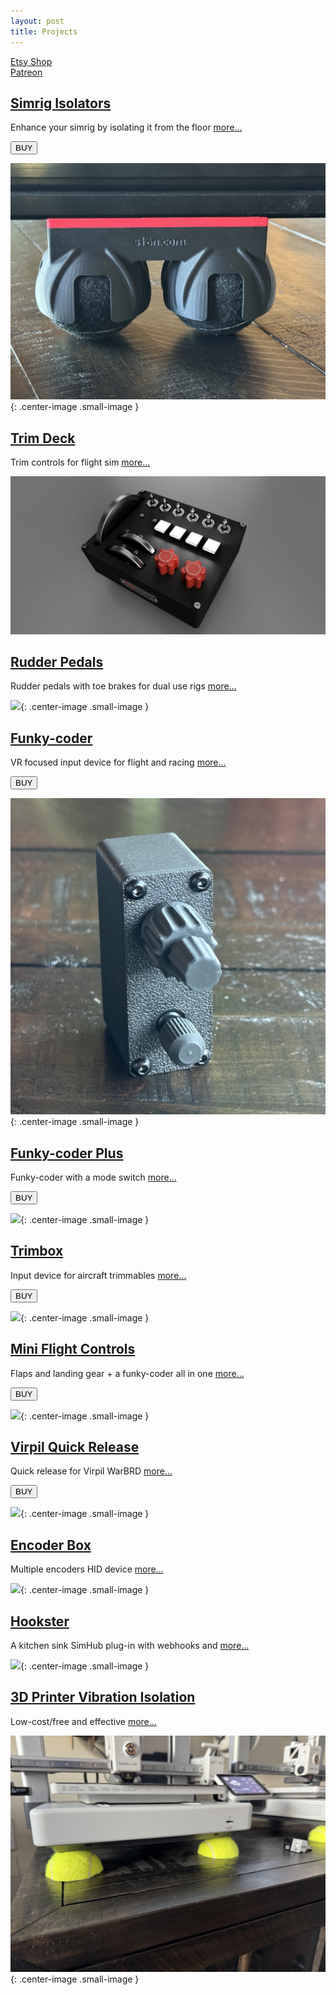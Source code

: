 ```yaml
---
layout: post
title: Projects
---
```


[Etsy Shop](https://s16nengineering.etsy.com)  
[Patreon](https://s16nengineering.etsy.com)

## [Simrig Isolators](/projects/simrig-isolators)

Enhance your simrig by isolating it from the floor [more...](/projects/simrig-isolators)

<a href="https://s16nengineering.etsy.com/listing/1844212953/simrig-vibration-isolators"><button>BUY</button></a>

![](assets/isolators/1.JPG){: .center-image .small-image }

## [Trim Deck](/projects/trim-deck)

Trim controls for flight sim [more...](/projects/trim-deck)

![CDT_VMAX_Mount_2025 May 26_10 49 37PM 000_CustomizedView43852198952_jpg](assets/trim-deck/CDT_VMAX_Mount_2025-May-26_10-49-37PM-000_CustomizedView43852198952_jpg.jpg)

## [Rudder Pedals](/projects/rudder-pedals)

Rudder pedals with toe brakes for dual use rigs [more...](/projects/rudder-pedals)

![](assets/pedals/IMG_1098.JPG){: .center-image .small-image }

## [Funky-coder](/projects/funky-coder)

VR focused input device for flight and racing [more...](/projects/funky-coder)

<a href="https://s16nengineering.etsy.com/listing/1836479954/flightracing-sim-dual-encoder"><button>BUY</button></a>

![](assets/fc/fc1.png){: .center-image .small-image }

## [Funky-coder Plus](/projects/funky-coder-plus)

Funky-coder with a mode switch [more...](/projects/funky-coder-plus)

<a href="https://s16nengineering.etsy.com/listing/1880999431/flightracing-sim-twin-dual-encoders"><button>BUY</button></a>

![](assets/fc/fc-plus.jpg){: .center-image .small-image }

## [Trimbox](/projects/funky-coder)

Input device for aircraft trimmables [more...](/projects/trimbox)

<a href="https://s16nengineering.etsy.com/listing/1897595063/flight-simulator-trim-box-for-rudder"><button>BUY</button></a>

![](assets/trimbox/1.png){: .center-image .small-image }

## [Mini Flight Controls](/projects/mini-flight-controls)

Flaps and landing gear + a funky-coder all in one [more...](/projects/mini-flight-controls)

<a href="https://s16nengineering.etsy.com/listing/1864699190/mini-flight-controls"><button>BUY</button></a>

![](assets/fc/fc2.jpg){: .center-image .small-image }

## [Virpil Quick Release](/projects/warbrd-qr)

Quick release for Virpil WarBRD [more...](/projects/warbrd-qr)

<a href="https://s16nengineering.etsy.com/listing/1870347602/flightstick-quick-release-for-virpil"><button>BUY</button></a>

![](assets/wbqr/wbqr1.jpg){: .center-image .small-image }

## [Encoder Box](/projects/encoder-box)

Multiple encoders HID device [more...](/projects/encoder-box)

![](assets/eb/eb1.jpg){: .center-image .small-image }

## [Hookster](https://github.com/stuart11n/Hookster)

A kitchen sink SimHub plug-in with webhooks and [more...](https://github.com/stuart11n/Hookster)

![](assets/misc/hookster.png){: .center-image .small-image }


## [3D Printer Vibration Isolation](/projects/3d-printer-balls)

Low-cost/free and effective [more...](/projects/3d-printer-balls)

![](assets/misc/3d-printer-balls.jpg){: .center-image .small-image }

